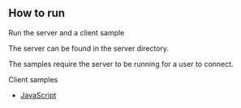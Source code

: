 ## How to run

Run the server and a client sample

The server can be found in the server directory.

The samples require the server to be running for a user to connect.

Client samples

- [JavaScript](https://github.com/AlexOrrSB/sendbird-virgil-uikit-sample/tree/master/javascript-sample)